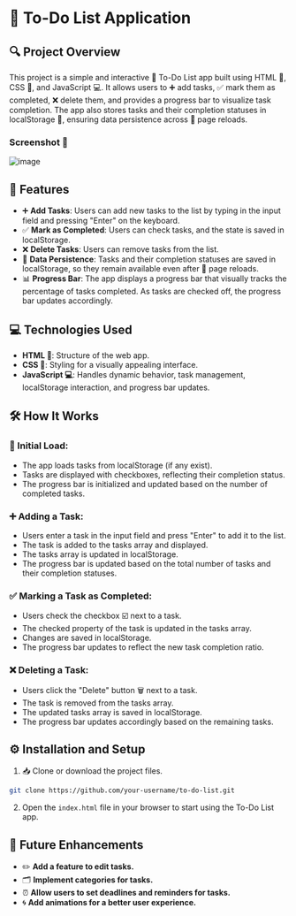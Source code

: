 # 📝 To-Do List Application

## 🔍 Project Overview

This project is a simple and interactive 📝 To-Do List app built using HTML 🧱, CSS 🎨, and JavaScript 💻. It allows users to ➕ add tasks, ✅ mark them as completed, ❌ delete them, and provides a progress bar to visualize task completion. The app also stores tasks and their completion statuses in localStorage 💾, ensuring data persistence across 🔄 page reloads.

### Screenshot 📸
![image](https://github.com/user-attachments/assets/79b69a81-13fb-4547-b689-925e3f2592a0)

## 🌟 Features

- ➕ **Add Tasks**: Users can add new tasks to the list by typing in the input field and pressing "Enter" on the keyboard.
- ✅ **Mark as Completed**: Users can check tasks, and the state is saved in localStorage.
- ❌ **Delete Tasks**: Users can remove tasks from the list.
- 💾 **Data Persistence**: Tasks and their completion statuses are saved in localStorage, so they remain available even after 🔄 page reloads.
- 📊 **Progress Bar**: The app displays a progress bar that visually tracks the percentage of tasks completed. As tasks are checked off, the progress bar updates accordingly.

## 💻 Technologies Used

- **HTML 🧱**: Structure of the web app.
- **CSS 🎨**: Styling for a visually appealing interface.
- **JavaScript 💻**: Handles dynamic behavior, task management, localStorage interaction, and progress bar updates.

## 🛠️ How It Works

### 🚀 Initial Load:

- The app loads tasks from localStorage (if any exist).
- Tasks are displayed with checkboxes, reflecting their completion status.
- The progress bar is initialized and updated based on the number of completed tasks.

### ➕ Adding a Task:

- Users enter a task in the input field and press "Enter" to add it to the list.
- The task is added to the tasks array and displayed.
- The tasks array is updated in localStorage.
- The progress bar is updated based on the total number of tasks and their completion statuses.

### ✅ Marking a Task as Completed:

- Users check the checkbox ☑️ next to a task.
- The checked property of the task is updated in the tasks array.
- Changes are saved in localStorage.
- The progress bar updates to reflect the new task completion ratio.

### ❌ Deleting a Task:

- Users click the "Delete" button 🗑️ next to a task.
- The task is removed from the tasks array.
- The updated tasks array is saved in localStorage.
- The progress bar updates accordingly based on the remaining tasks.

## ⚙️ Installation and Setup

1. 📥 Clone or download the project files.

```bash
git clone https://github.com/your-username/to-do-list.git
```
2. Open the `index.html` file in your browser to start using the To-Do List app.

## 🚀 Future Enhancements

- ✏️ **Add a feature to edit tasks.**
- 🗂️ **Implement categories for tasks.**
- ⏰ **Allow users to set deadlines and reminders for tasks.**
- 🌀 **Add animations for a better user experience.**

